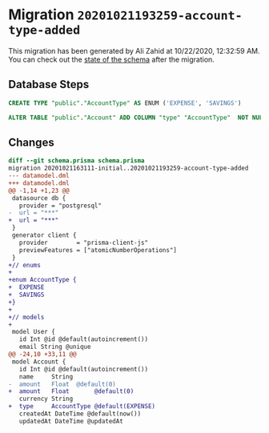 # Migration `20201021193259-account-type-added`

This migration has been generated by Ali Zahid at 10/22/2020, 12:32:59 AM.
You can check out the [state of the schema](./schema.prisma) after the migration.

## Database Steps

```sql
CREATE TYPE "public"."AccountType" AS ENUM ('EXPENSE', 'SAVINGS')

ALTER TABLE "public"."Account" ADD COLUMN "type" "AccountType"  NOT NULL DEFAULT E'EXPENSE'
```

## Changes

```diff
diff --git schema.prisma schema.prisma
migration 20201021163111-initial..20201021193259-account-type-added
--- datamodel.dml
+++ datamodel.dml
@@ -1,14 +1,23 @@
 datasource db {
   provider = "postgresql"
-  url = "***"
+  url = "***"
 }
 generator client {
   provider        = "prisma-client-js"
   previewFeatures = ["atomicNumberOperations"]
 }
+// enums
+
+enum AccountType {
+  EXPENSE
+  SAVINGS
+}
+
+// models
+
 model User {
   id Int @id @default(autoincrement())
   email String @unique
@@ -24,10 +33,11 @@
 model Account {
   id Int @id @default(autoincrement())
   name     String
-  amount   Float  @default(0)
+  amount   Float       @default(0)
   currency String
+  type     AccountType @default(EXPENSE)
   createdAt DateTime @default(now())
   updatedAt DateTime @updatedAt
```
